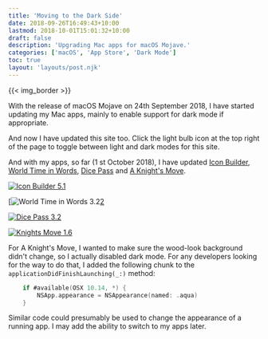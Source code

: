 ```yaml
---
title: 'Moving to the Dark Side'
date: 2018-09-26T16:49:43+10:00
lastmod: 2018-10-01T15:01:32+10:00
draft: false
description: 'Upgrading Mac apps for macOS Mojave.'
categories: ['macOS', 'App Store', 'Dark Mode']
toc: true
layout: 'layouts/post.njk'
---
```


{{< img_border >}}

With the release of macOS Mojave on 24th September 2018, I have started updating my Mac apps, mainly to enable support for dark mode if appropriate.

And now I have updated this site too. Click the light bulb icon at the top right of the page to toggle between light and dark modes for this site.

<!--more-->

And with my apps, so far (1 st October 2018), I have updated [Icon Builder][1a], [World Time in Words][2a], [Dice Pass][3a] and [A Knight's Move][4a].

[![Icon Builder 5.1][i1]][1]

[![World Time in Words 3.2][i2][2]

[![Dice Pass 3.2][i3]][3]

[![Knights Move 1.6][i4]][4]

For A Knight's Move, I wanted to make sure the wood-look background didn't change, so I actually disabled dark mode.
For any developers looking for the way to do that, I added the following chunk to the `applicationDidFinishLaunching(_:)` method:

```swift
    if #available(OSX 10.14, *) {
        NSApp.appearance = NSAppearance(named: .aqua)
    }
```

Similar code could presumably be used to change the appearance of a running app. I may add the ability to switch to my apps later.

[1]: /icon-builder/
[2]: /time-in-words-for-mac/
[3]: /dicepass/
[4]: /knightsmove/
[1a]: https://itunes.apple.com/app/apple-store/id552293482
[2a]: https://itunes.apple.com/app/apple-store/id509085586
[3a]: https://itunes.apple.com/app/apple-store/id997688302
[4a]: https://itunes.apple.com/app/apple-store/id533321133
[i1]: /images/2018/IconBuilder5.1.png
[i2]: /images/2018/WTiW_dark.png
[i3]: /images/2018/DicePass1.5.png
[i4]: /images/2018/KnightsMoveMac1.png

